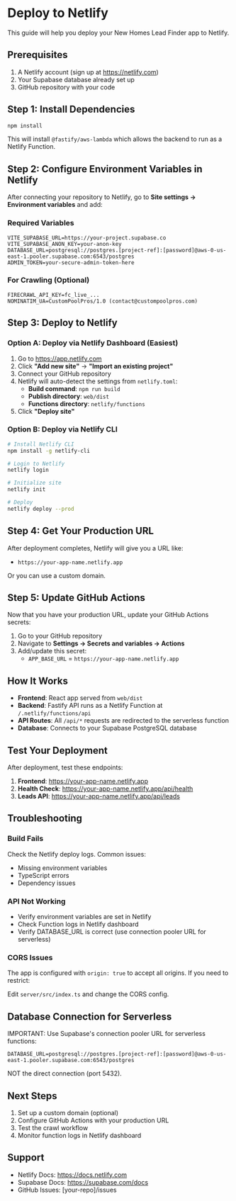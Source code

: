 # Deploy to Netlify

This guide will help you deploy your New Homes Lead Finder app to Netlify.

## Prerequisites

1. A Netlify account (sign up at https://netlify.com)
2. Your Supabase database already set up
3. GitHub repository with your code

## Step 1: Install Dependencies

```bash
npm install
```

This will install `@fastify/aws-lambda` which allows the backend to run as a Netlify Function.

## Step 2: Configure Environment Variables in Netlify

After connecting your repository to Netlify, go to **Site settings → Environment variables** and add:

### Required Variables

```
VITE_SUPABASE_URL=https://your-project.supabase.co
VITE_SUPABASE_ANON_KEY=your-anon-key
DATABASE_URL=postgresql://postgres.[project-ref]:[password]@aws-0-us-east-1.pooler.supabase.com:6543/postgres
ADMIN_TOKEN=your-secure-admin-token-here
```

### For Crawling (Optional)

```
FIRECRAWL_API_KEY=fc_live_...
NOMINATIM_UA=CustomPoolPros/1.0 (contact@custompoolpros.com)
```

## Step 3: Deploy to Netlify

### Option A: Deploy via Netlify Dashboard (Easiest)

1. Go to https://app.netlify.com
2. Click **"Add new site"** → **"Import an existing project"**
3. Connect your GitHub repository
4. Netlify will auto-detect the settings from `netlify.toml`:
   - **Build command**: `npm run build`
   - **Publish directory**: `web/dist`
   - **Functions directory**: `netlify/functions`
5. Click **"Deploy site"**

### Option B: Deploy via Netlify CLI

```bash
# Install Netlify CLI
npm install -g netlify-cli

# Login to Netlify
netlify login

# Initialize site
netlify init

# Deploy
netlify deploy --prod
```

## Step 4: Get Your Production URL

After deployment completes, Netlify will give you a URL like:
- `https://your-app-name.netlify.app`

Or you can use a custom domain.

## Step 5: Update GitHub Actions

Now that you have your production URL, update your GitHub Actions secrets:

1. Go to your GitHub repository
2. Navigate to **Settings → Secrets and variables → Actions**
3. Add/update this secret:
   - `APP_BASE_URL` = `https://your-app-name.netlify.app`

## How It Works

- **Frontend**: React app served from `web/dist`
- **Backend**: Fastify API runs as a Netlify Function at `/.netlify/functions/api`
- **API Routes**: All `/api/*` requests are redirected to the serverless function
- **Database**: Connects to your Supabase PostgreSQL database

## Test Your Deployment

After deployment, test these endpoints:

1. **Frontend**: https://your-app-name.netlify.app
2. **Health Check**: https://your-app-name.netlify.app/api/health
3. **Leads API**: https://your-app-name.netlify.app/api/leads

## Troubleshooting

### Build Fails

Check the Netlify deploy logs. Common issues:
- Missing environment variables
- TypeScript errors
- Dependency issues

### API Not Working

- Verify environment variables are set in Netlify
- Check Function logs in Netlify dashboard
- Verify DATABASE_URL is correct (use connection pooler URL for serverless)

### CORS Issues

The app is configured with `origin: true` to accept all origins. If you need to restrict:

Edit `server/src/index.ts` and change the CORS config.

## Database Connection for Serverless

IMPORTANT: Use Supabase's connection pooler URL for serverless functions:

```
DATABASE_URL=postgresql://postgres.[project-ref]:[password]@aws-0-us-east-1.pooler.supabase.com:6543/postgres
```

NOT the direct connection (port 5432).

## Next Steps

1. Set up a custom domain (optional)
2. Configure GitHub Actions with your production URL
3. Test the crawl workflow
4. Monitor function logs in Netlify dashboard

## Support

- Netlify Docs: https://docs.netlify.com
- Supabase Docs: https://supabase.com/docs
- GitHub Issues: [your-repo]/issues
